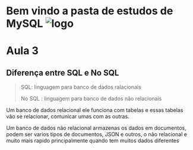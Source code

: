 # Bem vindo a pasta de estudos de MySQL ![logo](https://www.freepnglogos.com/uploads/logo-mysql-png/logo-mysql-mysql-logo-png-transparent-svg-vector-bie-supply-2.png)


# Aula 3

## Diferença entre SQL e No SQL 

> SQL: linguagem para banco de dados ralacionais 
>
>No SQL : linguagem para banco de dados não relacionais

Um banco de dados relacional ele funciona com tabelas e essas tabelas vão se relacionar, comunicar umas com as outras.

Um banco de dados não relacional armazenas os dados em documentos, podem ser varios tipos de documentos, JSON e outros, o não relacional e muito mais rapido principalmente quando tem muitos dados diferentes


# 
## 





